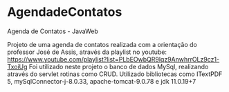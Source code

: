 # AgendadeContatos
Agenda de Contatos - JavaWeb

Projeto de uma agenda de contatos realizada com a orientação do professor José de Assis, através da playlist no youtube: 
https://www.youtube.com/playlist?list=PLbEOwbQR9lqz9AnwhrrOLz9cz1-TxoiUg
Foi utilizado neste projeto o banco de dados MySql, realizando através do servlet rotinas como CRUD.
Utilizado bibliotecas como ITextPDF 5, mySqlConnector-j-8.0.33, apache-tomcat-9.0.78 e jdk 11.0.19+7
